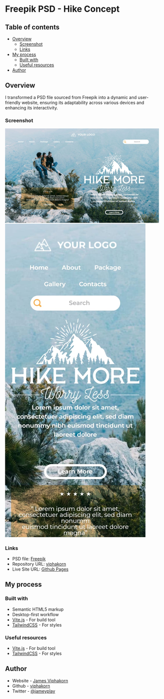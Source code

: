 # Freepik PSD - Hike Concept

## Table of contents

- [Overview](#overview)
  - [Screenshot](#screenshot)
  - [Links](#links)
- [My process](#my-process)
  - [Built with](#built-with)
  - [Useful resources](#useful-resources)
- [Author](#author)

## Overview

I transformed a PSD file sourced from Freepik into a dynamic and user-friendly website, ensuring its adaptability across various devices and enhancing its interactivity.

### Screenshot

![](./screenshot/desktop.jpg)
![](./screenshot/mobile.jpg)

### Links

- PSD file: [Freepik](https://www.freepik.com/free-psd/hike-concept-template_7007469.htm#query=website%20templates&position=44&from_view=search&track=ais)
- Repository URL: [viphakorn](https://github.com/viphakorn/hike-concept/)
- Live Site URL: [Github Pages](https://viphakorn.github.io/hike-concept/)

## My process

### Built with

- Semantic HTML5 markup
- Desktop-first workflow
- [Vite.js](https://vitejs.dev/) - For build tool
- [TailwindCSS](https://tailwindcss.com/) - For styles

### Useful resources

- [Vite.js](https://vitejs.dev/) - For build tool
- [TailwindCSS](https://tailwindcss.com/) - For styles

## Author

- Website - [James Viphakorn](https://jamey.vercel.app)
- Github - [viphakorn](https://github.com/viphakorn)
- Twitter - [@jameyplay](https://www.twitter.com/jameyplay)
